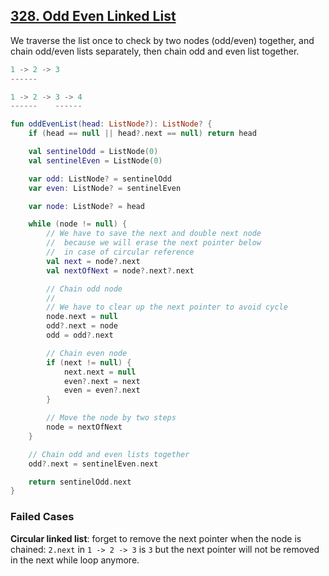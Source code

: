 ## [328. Odd Even Linked List](https://leetcode.com/problems/odd-even-linked-list/)

We traverse the list once to check by two nodes (odd/even) together, and chain odd/even lists separately, then chain odd and even list together.

```js
1 -> 2 -> 3
------

1 -> 2 -> 3 -> 4
------    ------
```

```kotlin
fun oddEvenList(head: ListNode?): ListNode? {
    if (head == null || head?.next == null) return head

    val sentinelOdd = ListNode(0)
    val sentinelEven = ListNode(0)

    var odd: ListNode? = sentinelOdd
    var even: ListNode? = sentinelEven

    var node: ListNode? = head

    while (node != null) {
        // We have to save the next and double next node
        //  because we will erase the next pointer below
        //  in case of circular reference
        val next = node?.next
        val nextOfNext = node?.next?.next

        // Chain odd node
        // 
        // We have to clear up the next pointer to avoid cycle
        node.next = null
        odd?.next = node
        odd = odd?.next

        // Chain even node
        if (next != null) {
            next.next = null
            even?.next = next
            even = even?.next
        }

        // Move the node by two steps
        node = nextOfNext
    }

    // Chain odd and even lists together
    odd?.next = sentinelEven.next

    return sentinelOdd.next
}
```

### Failed Cases
**Circular linked list**: forget to remove the next pointer when the node is chained: `2.next` in `1 -> 2 -> 3` is `3` but the next pointer will not be removed in the next while loop anymore.